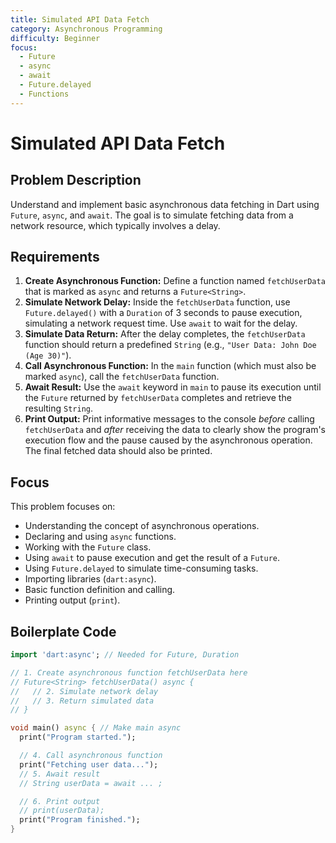 ```yaml
---
title: Simulated API Data Fetch
category: Asynchronous Programming
difficulty: Beginner
focus:
  - Future
  - async
  - await
  - Future.delayed
  - Functions
---
```


# Simulated API Data Fetch

## Problem Description

Understand and implement basic asynchronous data fetching in Dart using `Future`, `async`, and `await`. The goal is to simulate fetching data from a network resource, which typically involves a delay.

## Requirements

1.  **Create Asynchronous Function:** Define a function named `fetchUserData` that is marked as `async` and returns a `Future<String>`.
2.  **Simulate Network Delay:** Inside the `fetchUserData` function, use `Future.delayed()` with a `Duration` of 3 seconds to pause execution, simulating a network request time. Use `await` to wait for the delay.
3.  **Simulate Data Return:** After the delay completes, the `fetchUserData` function should return a predefined `String` (e.g., `"User Data: John Doe (Age 30)"`).
4.  **Call Asynchronous Function:** In the `main` function (which must also be marked `async`), call the `fetchUserData` function.
5.  **Await Result:** Use the `await` keyword in `main` to pause its execution until the `Future` returned by `fetchUserData` completes and retrieve the resulting `String`.
6.  **Print Output:** Print informative messages to the console *before* calling `fetchUserData` and *after* receiving the data to clearly show the program's execution flow and the pause caused by the asynchronous operation. The final fetched data should also be printed.

## Focus

This problem focuses on:

*   Understanding the concept of asynchronous operations.
*   Declaring and using `async` functions.
*   Working with the `Future` class.
*   Using `await` to pause execution and get the result of a `Future`.
*   Using `Future.delayed` to simulate time-consuming tasks.
*   Importing libraries (`dart:async`).
*   Basic function definition and calling.
*   Printing output (`print`).

## Boilerplate Code

```dart
import 'dart:async'; // Needed for Future, Duration

// 1. Create asynchronous function fetchUserData here
// Future<String> fetchUserData() async {
//   // 2. Simulate network delay
//   // 3. Return simulated data
// }

void main() async { // Make main async
  print("Program started.");

  // 4. Call asynchronous function
  print("Fetching user data...");
  // 5. Await result
  // String userData = await ... ;

  // 6. Print output
  // print(userData);
  print("Program finished.");
}
```